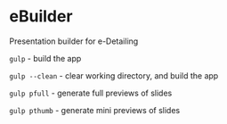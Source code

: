 # eBuilder
Presentation builder for e-Detailing

```gulp``` - build the app

```gulp --clean``` - clear working directory, and build the app

```gulp pfull``` - generate full previews of slides

```gulp pthumb``` - generate mini previews of slides
